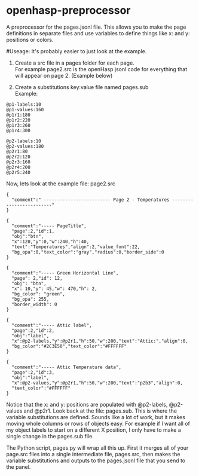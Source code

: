 # openhasp-preprocessor
A preprocessor for the pages.jsonl file.  This allows you to make the page definitions in separate files and use variables to define things like x: and y: positions or colors.

#Useage:
It's probably easier to just look at the example.  

1. Create a src file in a pages folder for each page.  
For example page2.src is the openHasp jsonl code for everything that will appear on page 2.
(Example below)

2. Create a substitutions key:value file named pages.sub  
Example:  
```
@p1-labels:10
@p1-values:160
@p1r1:180
@p1r2:220
@p1r3:260
@p1r4:300

@p2-labels:10
@p2-values:180
@p2r1:80
@p2r2:120
@p2r3:160
@p2r4:200
@p2r5:240
```

Now, lets look at the example file: page2.src
```
{
  "comment":" ------------------------- Page 2 - Temperatures -------------------------"
}

{
  "comment":"----- PageTitle",
  "page":2,"id":1,
  "obj":"btn",
  "x":120,"y":0,"w":240,"h":40,
  "text":"Temperatures","align":2,"value_font":22,
  "bg_opa":0,"text_color":"gray","radius":0,"border_side":0
}

{
  "comment":"----- Green Horizontal Line",
  "page": 2,"id": 12,
  "obj": "btn",
  "x": 10,"y": 45,"w": 470,"h": 2,
  "bg_color": "green",
  "bg_opa": 255,
  "border_width": 0
}

{
  "comment":"----- Attic label",
  "page":2,"id":2,
  "obj":"label",
  "x":@p2-labels,"y":@p2r1,"h":50,"w":200,"text":"Attic:","align":0,
  "bg_color":"#2C3E50","text_color":"#FFFFFF"
}

{
  "comment":"----- Attic Temperature data",
  "page":2,"id":3,
  "obj":"label",
  "x":@p2-values,"y":@p2r1,"h":50,"w":200,"text":"p2b3","align":0,
  "text_color":"#FFFFFF"
}
```

Notice that the x: and y: positions are populated with @p2-labels, @p2-values and @p2r1. Look back at the file: pages.sub.  This is where the variable substitutions are defined. Sounds like a lot of work, but it makes moving whole columns or rows of objects easy. For example if I want all of my object labels to start on a different X position, I only have to make a single change in the pages.sub file.  

The Python script, pages.py will wrap all this up.  First it merges all of your page.src files into a single intermediate file, pages.src, then makes the variable substitutions and outputs to the pages.jsonl file that you send to the panel.  



